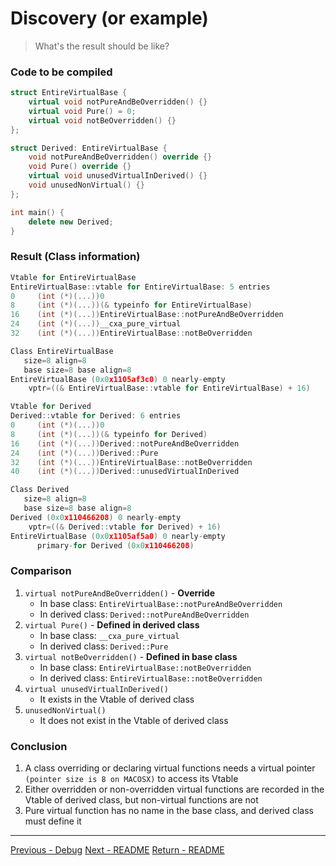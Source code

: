 # Discovery (or example)
> What's the result should be like?

### Code to be compiled

```cpp
struct EntireVirtualBase { 
	virtual void notPureAndBeOverridden() {}
	virtual void Pure() = 0;
	virtual void notBeOverridden() {}
};

struct Derived: EntireVirtualBase { 
	void notPureAndBeOverridden() override {}
	void Pure() override {}
	virtual void unusedVirtualInDerived() {}
	void unusedNonVirtual() {}
};

int main() {
	delete new Derived;
}
```

### Result (Class information)

```cpp
Vtable for EntireVirtualBase
EntireVirtualBase::vtable for EntireVirtualBase: 5 entries
0     (int (*)(...))0
8     (int (*)(...))(& typeinfo for EntireVirtualBase)
16    (int (*)(...))EntireVirtualBase::notPureAndBeOverridden
24    (int (*)(...))__cxa_pure_virtual
32    (int (*)(...))EntireVirtualBase::notBeOverridden

Class EntireVirtualBase
   size=8 align=8
   base size=8 base align=8
EntireVirtualBase (0x0x1105af3c0) 0 nearly-empty
    vptr=((& EntireVirtualBase::vtable for EntireVirtualBase) + 16)

Vtable for Derived
Derived::vtable for Derived: 6 entries
0     (int (*)(...))0
8     (int (*)(...))(& typeinfo for Derived)
16    (int (*)(...))Derived::notPureAndBeOverridden
24    (int (*)(...))Derived::Pure
32    (int (*)(...))EntireVirtualBase::notBeOverridden
40    (int (*)(...))Derived::unusedVirtualInDerived

Class Derived
   size=8 align=8
   base size=8 base align=8
Derived (0x0x110466208) 0 nearly-empty
    vptr=((& Derived::vtable for Derived) + 16)
EntireVirtualBase (0x0x1105af5a0) 0 nearly-empty
      primary-for Derived (0x0x110466208)
```


### Comparison

1. `virtual notPureAndBeOverridden()` - **Override**
	- In base class: `EntireVirtualBase::notPureAndBeOverridden`
	- In derived class: `Derived::notPureAndBeOverridden`
2. `virtual Pure()` - **Defined in derived class**
	- In base class: `__cxa_pure_virtual`
	- In derived class: `Derived::Pure`
3. `virtual notBeOverridden()` - **Defined in base class**
	- In base class: `EntireVirtualBase::notBeOverridden`
	- In derived class: `EntireVirtualBase::notBeOverridden`
4. `virtual unusedVirtualInDerived()`
	- It exists in the Vtable of derived class
5. `unusedNonVirtual()`
	- It does not exist in the Vtable of derived class

### Conclusion

1. A class overriding or declaring virtual functions needs a virtual pointer `(pointer size is 8 on MACOSX)` to access its Vtable
2. Either overridden or non-overridden virtual functions are recorded in the Vtable of derived class, but non-virtual functions are not
3. Pure virtual function has no name in the base class, and derived class must define it

----
[Previous - Debug](./Debug.md)
[Next - README](./README.md)
[Return - README](./README.md)